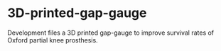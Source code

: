 # 3D-printed-gap-gauge
Development files a 3D printed gap-gauge to improve survival rates of Oxford partial knee prosthesis.
